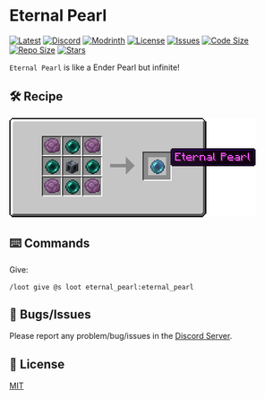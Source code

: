 # Eternal Pearl

[![Latest](https://img.shields.io/github/v/release/lullaby6/eternal-pearl-data-pack?color=blueviolet&logo=github)](https://github.com/lullaby6/eternal-pearl-data-pack/releases)
[![Discord](https://img.shields.io/discord/1327308441324097681?label=discord&color=blue&logo=discord)](https://discord.gg/5UdcDa5xNC)
[![Modrinth](https://img.shields.io/modrinth/dt/eternal-pearl?label=modrinth&logo=modrinth)](https://modrinth.com/datapack/eternal-parl)
[![License](https://img.shields.io/badge/license-mit-green)](https://github.com/lullaby6/eternal-pearl-data-pack/blob/main/LICENSE)
[![Issues](https://img.shields.io/github/issues/lullaby6/eternal-pearl-data-pack?color=orange&logo=github)](https://github.com/lullaby6/eternal-pearl-data-pack/issues)
[![Code Size](https://img.shields.io/github/languages/code-size/lullaby6/eternal-pearl-data-pack?color=purple&logoColor=white)](https://github.com/lullaby6/eternal-pearl-data-pack)
[![Repo Size](https://img.shields.io/github/repo-size/lullaby6/eternal-pearl-data-pack?logo=dropbox&color=red)](https://github.com/lullaby6/eternal-pearl-data-pack)
[![Stars](https://img.shields.io/github/stars/lullaby6/eternal-pearl-data-pack?logo=github&color=yellow)](https://github.com/lullaby6/eternal-pearl-data-pack/stargazers)

`Eternal Pearl` is like a Ender Pearl but infinite!

## 🛠️ Recipe

![Recipe](https://raw.githubusercontent.com/lullaby6/eternal-pearl-data-pack/refs/heads/main/images/recipe.png)

## ⌨️ Commands

Give:

```mcfunction
/loot give @s loot eternal_pearl:eternal_pearl
```

## 👾 Bugs/Issues

Please report any problem/bug/issues in the [Discord Server](https://discord.gg/5UdcDa5xNC).

## 🪪 License

[MIT](https://github.com/lullaby6/eternal-pearl-data-pack/blob/main/LICENSE)